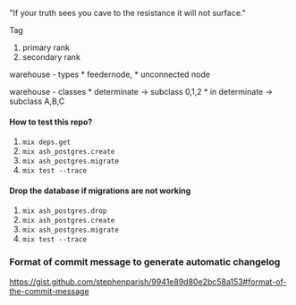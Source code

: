 "If your truth sees you cave to the resistance it will not surface."

Tag
1. primary rank
2. secondary rank

warehouse - types
    * feedernode,
    * unconnected node


warehouse - classes
    * determinate -> subclass 0,1,2
    * in determinate -> subclass A,B,C

#### How to test this repo?
1. `mix deps.get `
2. `mix ash_postgres.create`
3. `mix ash_postgres.migrate`
4. `mix test --trace`


#### Drop the database if migrations are not working
1. `mix ash_postgres.drop`
2. `mix ash_postgres.create`
3. `mix ash_postgres.migrate`
4. `mix test --trace`

### Format of commit message to generate automatic changelog
https://gist.github.com/stephenparish/9941e89d80e2bc58a153#format-of-the-commit-message
